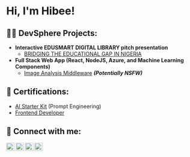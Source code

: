 <h1>Hi, I'm Hibee! 
<h2>👨‍💻 DevSphere Projects:</h2>

- <b>Interactive EDUSMART DIGITAL LIBRARY pitch presentation </b>
  - [ BRIDGING THE EDUCATIONAL GAP IN NIGERIA ](https://docs.google.com/presentation/d/1-1AAbmGGrhIZl0BniPtZB4tcAY9dAvsr/edit?usp=sharing&ouid=115332092675265522004&rtpof=true&sd=true)
- <b>Full Stack Web App (React, NodeJS, Azure, and Machine Learning Components)</b>
  - [Image Analysis Middleware]() <b><i>(Potentially NSFW)</b></i>
  
<h2> 📄 Certifications:  </h2>

- [AI Starter Kit](https://drive.google.com/file/d/1jBO-0wvvrsRd6GfMAI_DC6o7oZqBCSG6/view?usp=sharing) (Prompt Engineering)
- [Frontend Developer](U)


<h2> 🤳 Connect with me:</h2>





[<img align="left" alt="JoshMadakor | YouTube" width="22px" src="https://cdn.jsdelivr.net/npm/simple-icons@v3/icons/youtube.svg" />][youtube]
[<img align="left" alt="JoshMadakor | Twitter" width="22px" src="https://cdn.jsdelivr.net/npm/simple-icons@v3/icons/twitter.svg" />][twitter]
[<img align="left" alt="JoshMadakor | LinkedIn" width="22px" src="https://cdn.jsdelivr.net/npm/simple-icons@v3/icons/linkedin.svg" />][linkedin]
[<img align="left" alt="JoshMadakor | Instagram" width="22px" src="https://cdn.jsdelivr.net/npm/simple-icons@v3/icons/instagram.svg" />][instagram]

[twitter]: https://twitter.com/joshmadakor
[youtube]: https://www.youtube.com/c/joshmadakor
[instagram]: https://www.instagram.com/joshmadakor/
[linkedin]: https://linkedin.com/in/joshmadakor

<!--
**Hibee** is a ✨ _special_ ✨ repository because its `README.md` (this file) appears on your GitHub profile.

Here are some ideas to get you started:

- 🔭 I’m currently working on ...
- 🌱 I’m currently learning ...
- 👯 I’m looking to collaborate on ...
- 🤔 I’m looking for help with ...
- 💬 Ask me about ...
- 📫 How to reach me: ...
- 😄 Pronouns: ...
- ⚡ Fun fact: ...
-->
